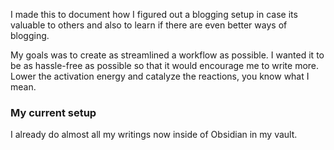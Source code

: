 
I made this to document how I figured out a blogging setup in case its valuable to others and also to learn if there are even better ways of blogging.

My goals was to create as streamlined a workflow as possible. I wanted it to be as hassle-free as possible so that it would encourage me to write more. Lower the activation energy and catalyze the reactions, you know what I mean.

### My current setup
I already do almost all my writings now inside of Obsidian in my vault. 